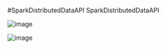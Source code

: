 #SparkDistributedDataAPI
 SparkDistributedDataAPI
 
![image](https://github.com/user-attachments/assets/0215e60a-d08c-4d93-9a33-5ab7358655bf)

![image](https://github.com/user-attachments/assets/2c7c183d-6cde-45c7-b002-1ca5e546b1a3)

